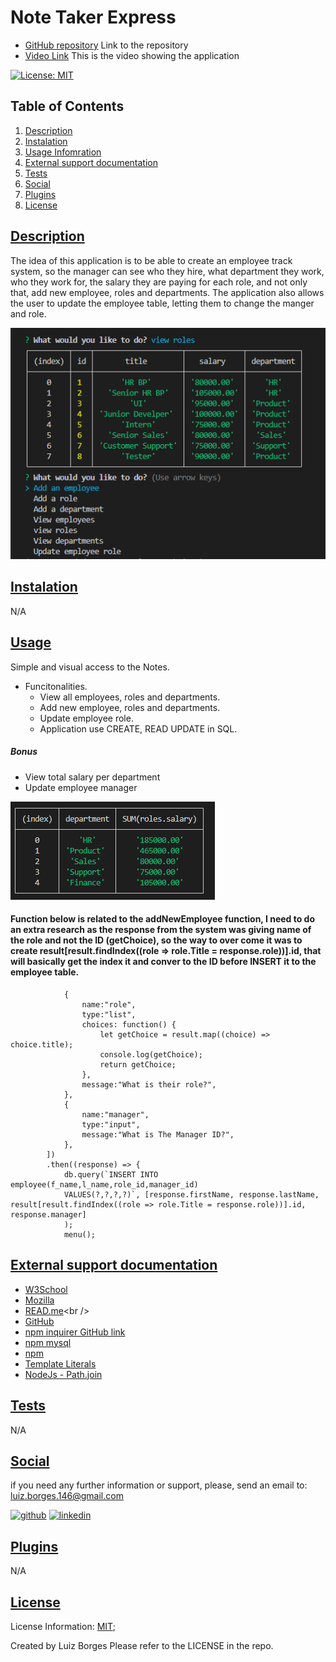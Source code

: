 # Note Taker Express

* [GitHub repository](https://github.com/luizborges146/employee-departments) Link to the repository<br />
* [Video Link](https://drive.google.com/file/d/1oZsY8XVWa0WFYXKCUC9DEZ90gR9r0dep/view) This is the video showing the application<br />

 [![License: MIT](https://img.shields.io/badge/License-MIT-yellow.svg)](https://opensource.org/licenses/MIT)


    
## Table of Contents
    
1.  [Description](#description)
2.  [Instalation](#instalation)
3.  [Usage Infomration](#usage)
4.  [External support documentation](#externalDoc)
5.  [Tests](#tests)
6.  [Social](#social)
7.  [Plugins](#plugins)
8.  [License](#license)
    
## [Description](#description)
The idea of this application is to be able to create an employee track system, so the manager can see who they hire, what department they work, who they work for, the salary they are paying for each role, and not only that, add new employee, roles and departments. The application also allows the user to update the employee table, letting them to change the manger and role.

![alt View Roles](assets/images/View_roles.png)

## [Instalation](#instalation)
N/A    
    
## [Usage](#usage)
Simple and visual access to the Notes.
 * Funcitonalities.
   * View all employees, roles and departments.
   * Add new employee, roles and departments.
   * Update employee role.
   * Application use CREATE, READ UPDATE in SQL.

##### Bonus
   * View total salary per department
   * Update employee manager

![alt View Roles](assets/images/salaryDept.png)




#### Function below is related to the addNewEmployee function, I need to do an extra research as the response from the system was giving name of the role and not the ID (getChoice), so the way to over come it was to create result[result.findIndex((role => role.Title = response.role))].id, that will basically get the index it and conver to the ID before INSERT it to the employee table.
```
            {
                name:"role",
                type:"list",
                choices: function() {
                    let getChoice = result.map((choice) => choice.title);
                    console.log(getChoice);
                    return getChoice;
                },
                message:"What is their role?",
            },
            {
                name:"manager",
                type:"input",
                message:"What is The Manager ID?",
            },
        ])
        .then((response) => {
            db.query(`INSERT INTO employee(f_name,l_name,role_id,manager_id)
            VALUES(?,?,?,?)`, [response.firstName, response.lastName, result[result.findIndex((role => role.Title = response.role))].id, response.manager]
            );
            menu();
```

  

## [External support documentation](#externalDoc)
    

- [W3School](https://www.w3schools.com/)<br />
- [Mozilla](https://developer.mozilla.org)<br />
- [READ.me](https://docs.readme.com/docs/linking-to-pages")<br />
- [GitHub](https://pages.github.com/)<br />
- [npm inquirer GitHub link](https://github.com/SBoudrias/Inquirer.js/blob/master/README.md#installation)<br />
- [npm mysql](https://www.npmjs.com/package/mysql2)<br />
- [npm](https://www.npmjs.com/)<br />
- [Template Literals](https://developer.mozilla.org/en-US/docs/Web/JavaScript/Reference/Template_literals)<br />
- [NodeJs - Path.join](https://nodejs.org/api/path.html#pathjoinpaths)<br />

    
## [Tests](#tests)
N/A
    
## [Social](#social)
if you need any further information or support, please, send an email to: luiz.borges.146@gmail.com
    
[<img src='https://cdn.jsdelivr.net/npm/simple-icons@3.0.1/icons/github.svg' alt='github' height='40'>](https://github.com/luizborges146) [<img src='https://cdn.jsdelivr.net/npm/simple-icons@3.0.1/icons/linkedin.svg' alt='linkedin' height='40'>](https://www.linkedin.com/in/luiz-borges-2377b7142/)
    
    
    
## [Plugins](#plugins)
N/A
    
## [License](#license)
License Information: [MIT](https://opensource.org/licenses/MIT);

Created by Luiz Borges
Please refer to the LICENSE in the repo.
